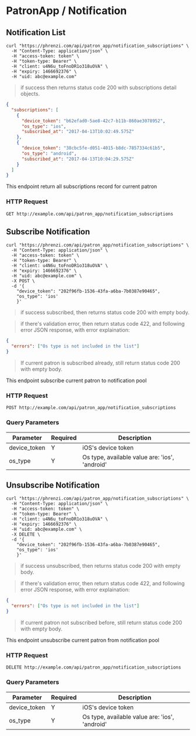 # PatronApp / Notification

## Notification List
```shell
curl "https://phrenzi.com/api/patron_app/notification_subscriptions" \
  -H "Content-Type: application/json" \
  -H "access-token: token" \
  -H "token-type: Bearer" \
  -H "client: u4N6u_toFnoDR1o318uOVA" \
  -H "expiry: 1466692376" \
  -H "uid: abc@example.com"
```

> if success then returns status code 200 with subscriptions detail objects.


```json
{
  "subscriptions": [
    {
      "device_token": "b62efad0-5ae8-42c7-b11b-860ae3078952",
      "os_type": "ios",
      "subscribed_at": "2017-04-13T10:02:49.575Z"
    },
    {
      "device_token": "38cbc5fe-d051-4015-b8dc-7857334c61b5",
      "os_type": "android",
      "subscribed_at": "2017-04-13T10:04:29.575Z"
    }
  ]
}
```

This endpoint return all subscriptions record for current patron

### HTTP Request

`GET http://example.com/api/patron_app/notification_subscriptions`

## Subscribe Notification

```shell
curl "https://phrenzi.com/api/patron_app/notification_subscriptions" \
  -H "Content-Type: application/json" \
  -H "access-token: token" \
  -H "token-type: Bearer" \
  -H "client: u4N6u_toFnoDR1o318uOVA" \
  -H "expiry: 1466692376" \
  -H "uid: abc@example.com" \
  -X POST \
  -d '{
    "device_token": "202f96fb-1536-43fa-a6ba-7b0387e90465",
    "os_type": 'ios'
    }'
```

> if success subscribed, then returns status code 200 with empty body.

> if there's validation error, then return status code 422, and following error JSON
> response, with error explaination:

```json
{
  "errors": ["Os type is not included in the list"]
}
```

> If current patron is subscribed already, still return status code 200 with empty body.


This endpoint subscribe current patron to notification pool

### HTTP Request

`POST http://example.com/api/patron_app/notification_subscriptions`


### Query Parameters

Parameter | Required | Description
--------- | ----------- | -----------
device_token | Y | iOS's device token
os_type | Y | Os type, available value are: 'ios', 'android'


## Unsubscribe Notification

```shell
curl "https://phrenzi.com/api/patron_app/notification_subscriptions" \
  -H "Content-Type: application/json" \
  -H "access-token: token" \
  -H "token-type: Bearer" \
  -H "client: u4N6u_toFnoDR1o318uOVA" \
  -H "expiry: 1466692376" \
  -H "uid: abc@example.com" \
  -X DELETE \
  -d '{
    "device_token": "202f96fb-1536-43fa-a6ba-7b0387e90465",
    "os_type": 'ios'
    }'
```

> if success unsubscribed, then returns status code 200 with empty body.

> if there's validation error, then return status code 422, and following error JSON
> response, with error explaination:

```json
{
  "errors": ["Os type is not included in the list"]
}
```

> If current patron not subscribed before, still return status code 200 with empty body.


This endpoint unsubscribe current patron from notification pool

### HTTP Request

`DELETE http://example.com/api/patron_app/notification_subscriptions`


### Query Parameters

Parameter | Required | Description
--------- | ----------- | -----------
device_token | Y | iOS's device token
os_type | Y | Os type, available value are: 'ios', 'android'
